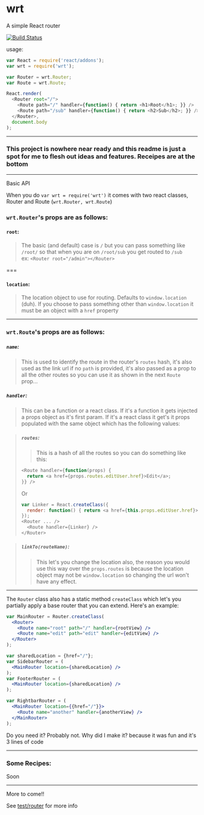 wrt
===

A simple React router

[![Build Status](https://travis-ci.org/kolodny/wrt.svg?branch=master)](https://travis-ci.org/kolodny/wrt)

usage:


```js
var React = require('react/addons');
var wrt = require('wrt');

var Router = wrt.Router;
var Route = wrt.Route;

React.render(
  <Router root="/">
    <Route path="/" handler={function() { return <h1>Root</h1>; }} />
    <Route path="/sub" handler={function() { return <h2>Sub</h2>; }} />
  </Router>,
  document.body
);
```

---

### This project is nowhere near ready and this readme is just a spot for me to flesh out ideas and features. Receipes are at the bottom

---

Basic API

When you do `var wrt = require('wrt')` it comes with two react classes, Router and Route (`wrt.Router, wrt.Route`)

### `wrt.Router`'s props are as follows:

#### `root`:
> The basic (and default) case is `/` but you can pass something like `/root/` so that when you are on `/root/sub` you get routed to `/sub`  
ex: `<Router root="/admin"></Router>`

===

#### `location`:
> The location object to use for routing. Defaults to `window.location` (duh). If you choose to pass something other than `window.location` it must be an object with a `href` property

---

### `wrt.Route`'s props are as follows:

##### `name`:
> This is used to identify the route in the router's `routes` hash, it's also used as the link url if no `path` is provided, it's also passed as a prop to all the other routes so you can use it as shown in the next `Route` prop...


##### `handler`:
> This can be a function or a react class. If it's a function it gets injected a props object as it's first param. If it's a react class it get's it props populated with the same object which has the following values:  

>##### `routes`:
>> This is a hash of all the routes so you can do something like this:
> ```js
> <Route handler={function(props) {
>   return <a href={props.routes.editUser.href}>Edit</a>;
> }} />
> ```
> Or
> ```js
> var Linker = React.createClass({
>   render: function() { return <a href={this.props.editUser.href}>Edit</a> }
> });
> <Router ... />
>   <Route handler={Linker} />
> </Router>
> ```


> ##### `linkTo(routeName)`:
>> This let's you change the location also, the reason you would use this way over the `props.routes` is because the location object may not be `window.location` so changing the url won't have any effect.

---

The `Router` class also has a static method `createClass` which let's you partially apply a base router that you can extend. Here's an example:

```jsx
var MainRouter = Router.createClass(
  <Router>
    <Route name="root" path="/" handler={rootView} />
    <Route name="edit" path="edit" handler={editView} />
  </Router>
);

var sharedLocation = {href="/"};
var SidebarRouter = (
  <MainRouter location={sharedLocation} />
);
var FooterRouter = (
  <MainRouter location={sharedLocation} />
);

var RightbarRouter = (
  <MainRouter location={{href="/"}}>
    <Route name="another" handler={anotherView} />
  </MainRouter>
);
```

Do you need it? Probably not. Why did I make it? because it was fun and it's 3 lines of code

---

### Some Recipes:

Soon

---

More to come!!

See [test/router](test/router) for more info
